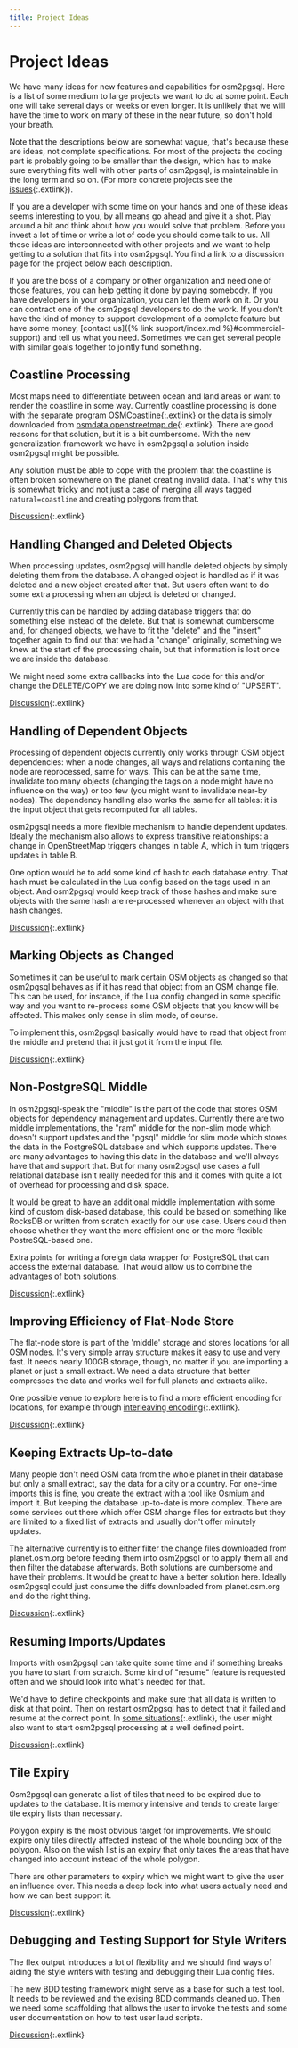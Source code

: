 ```yaml
---
title: Project Ideas
---
```


# Project Ideas

We have many ideas for new features and capabilities for osm2pgsql. Here is a
list of some medium to large projects we want to do at some point. Each one
will take several days or weeks or even longer. It is unlikely that we will
have the time to work on many of these in the near future, so don't hold your
breath.

Note that the descriptions below are somewhat vague, that's because these are
ideas, not complete specifications. For most of the projects the coding part is
probably going to be smaller than the design, which has to make sure everything
fits well with other parts of osm2pgsql, is maintainable in the long term and
so on. (For more concrete projects see the
[issues](https://github.com/osm2pgsql-dev/osm2pgsql/issues){:.extlink}).

If you are a developer with some time on your hands and one of these ideas
seems interesting to you, by all means go ahead and give it a shot. Play around
a bit and think about how you would solve that problem. Before you invest a lot
of time or write a lot of code you should come talk to us. All these ideas are
interconnected with other projects and we want to help getting to a solution
that fits into osm2pgsql. You find a link to a discussion page for the project
below each description.

If you are the boss of a company or other organization and need one of those
features, you can help getting it done by paying somebody. If you have
developers in your organization, you can let them work on it. Or you can
contract one of the osm2pgsql developers to do the work. If you don't have the
kind of money to support development of a complete feature but have some money,
[contact us]({% link support/index.md %}#commercial-support) and tell us what
you need. Sometimes we can get several people with similar goals together to
jointly fund something.

## Coastline Processing

Most maps need to differentiate between ocean and land areas or want to render
the coastline in some way. Currently coastline processing is done with the
separate program [OSMCoastline](https://osmcode.org/osmcoastline/){:.extlink} or
the data is simply downloaded from
[osmdata.openstreetmap.de](https://osmdata.openstreetmap.de/){:.extlink}. There
are good reasons for that solution, but it is a bit cumbersome. With the new
generalization framework we have in osm2pgsql a solution inside osm2pgsql might
be possible.

Any solution must be able to cope with the problem that the coastline is often
broken somewhere on the planet creating invalid data. That's why this is
somewhat tricky and not just a case of merging all ways tagged
`natural=coastline` and creating polygons from that.

[Discussion](https://github.com/osm2pgsql-dev/osm2pgsql/issues/2408){:.extlink}


## Handling Changed and Deleted Objects

When processing updates, osm2pgsql will handle deleted objects by simply
deleting them from the database. A changed object is handled as if it was
deleted and a new object created after that. But users often want to do some
extra processing when an object is deleted or changed.

Currently this can be handled by adding database triggers that do something
else instead of the delete. But that is somewhat cumbersome and, for changed
objects, we have to fit the "delete" and the "insert" together again to find
out that we had a "change" originally, something we knew at the start of the
processing chain, but that information is lost once we are inside the database.

We might need some extra callbacks into the Lua code for this and/or change the
DELETE/COPY we are doing now into some kind of "UPSERT".

[Discussion](https://github.com/osm2pgsql-dev/osm2pgsql/issues/2407){:.extlink}

## Handling of Dependent Objects

Processing of dependent objects currently only works through OSM object
dependencies: when a node changes, all ways and relations containing the node
are reprocessed, same for ways. This can be at the same time, invalidate
too many objects (changing the tags on a node might have no influence on the way)
or too few (you might want to invalidate near-by nodes). The dependency
handling also works the same for all tables: it is the input object that
gets recomputed for all tables.

osm2pgsql needs a more flexible mechanism to handle dependent updates. Ideally
the mechanism also allows to express transitive relationships: a change in
OpenStreetMap triggers changes in table A, which in turn triggers updates in
table B.

One option would be to add some kind of hash to each database entry. That
hash must be calculated in the Lua config based on the tags used in an object.
And osm2pgsql would keep track of those hashes and make sure objects with the
same hash are re-processed whenever an object with that hash changes.

[Discussion](https://github.com/osm2pgsql-dev/osm2pgsql/issues/2406){:.extlink}

## Marking Objects as Changed

Sometimes it can be useful to mark certain OSM objects as changed so that
osm2pgsql behaves as if it has read that object from an OSM change file. This
can be used, for instance, if the Lua config changed in some specific way and
you want to re-process some OSM objects that you know will be affected. This
makes only sense in slim mode, of course.

To implement this, osm2pgsql basically would have to read that object from the
middle and pretend that it just got it from the input file.

[Discussion](https://github.com/osm2pgsql-dev/osm2pgsql/issues/2405){:.extlink}

## Non-PostgreSQL Middle

In osm2pgsql-speak the "middle" is the part of the code that stores OSM objects
for dependency management and updates. Currently there are two middle
implementations, the "ram" middle for the non-slim mode which doesn't support
updates and the "pgsql" middle for slim mode which stores the data in the
PostgreSQL database and which supports updates. There are many advantages to
having this data in the database and we'll always have that and support that.
But for many osm2pgsql use cases a full relational database isn't really needed
for this and it comes with quite a lot of overhead for processing and disk
space.

It would be great to have an additional middle implementation with some kind of
custom disk-based database, this could be based on something like RocksDB or
written from scratch exactly for our use case. Users could then choose whether
they want the more efficient one or the more flexible PostreSQL-based one.

Extra points for writing a foreign data wrapper for PostgreSQL that can access
the external database. That would allow us to combine the advantages of both
solutions.

[Discussion](https://github.com/osm2pgsql-dev/osm2pgsql/issues/2404){:.extlink}

## Improving Efficiency of Flat-Node Store

The flat-node store is part of the 'middle' storage and stores locations for
all OSM nodes. It's very simple array structure makes it easy to use and very fast.
It needs nearly 100GB storage, though, no matter if you are importing a
planet or just a small extract. We need a data structure that better
compresses the data and works well for full planets and extracts alike.

One possible venue to explore here is to find a more efficient encoding for
locations, for example through [interleaving encoding](https://github.com/osm2pgsql-dev/osm2pgsql/issues/1466){:.extlink}.

[Discussion](https://github.com/osm2pgsql-dev/osm2pgsql/issues/2403){:.extlink}

## Keeping Extracts Up-to-date

Many people don't need OSM data from the whole planet in their database but
only a small extract, say the data for a city or a country. For one-time
imports this is fine, you create the extract with a tool like Osmium and import
it. But keeping the database up-to-date is more complex. There are some
services out there which offer OSM change files for extracts but they are
limited to a fixed list of extracts and usually don't offer minutely updates.

The alternative currently is to either filter the change files downloaded from
planet.osm.org before feeding them into osm2pgsql or to apply them all and then
filter the database afterwards. Both solutions are cumbersome and have their
problems. It would be great to have a better solution here. Ideally osm2pgsql
could just consume the diffs downloaded from planet.osm.org and do the right
thing.

[Discussion](https://github.com/osm2pgsql-dev/osm2pgsql/issues/1248){:.extlink}

## Resuming Imports/Updates

Imports with osm2pgsql can take quite some time and if something breaks you
have to start from scratch. Some kind of "resume" feature is requested often
and we should look into what's needed for that.

We'd have to define checkpoints and make sure that all data is written to disk
at that point. Then on restart osm2pgsql has to detect that it failed and
resume at the correct point. In
[some situations](https://github.com/osm2pgsql-dev/osm2pgsql/issues/799){:.extlink}, the
user might also want to start osm2pgsql processing at a well defined point.

[Discussion](https://github.com/osm2pgsql-dev/osm2pgsql/issues/1755){:.extlink}


## Tile Expiry

Osm2pgsql can generate a list of tiles that need to be expired due to updates
to the database. It is memory intensive and tends to create larger tile expiry
lists than necessary.

Polygon expiry is the most obvious target for improvements. We should expire
only tiles directly affected instead of the whole bounding box of the polygon.
Also on the wish list is an expiry that only takes the areas that have changed
into account instead of the whole polygon.

There are other parameters to expiry which we might want to give the user
an influence over. This needs a deep look into what users actually need and
how we can best support it.

[Discussion](https://github.com/osm2pgsql-dev/osm2pgsql/issues/1662){:.extlink}

## Debugging and Testing Support for Style Writers

The flex output introduces a lot of flexibility and we should find ways of
aiding the style writers with testing and debugging their Lua config files.

The new BDD testing framework might serve as a base for such a test tool.
It needs to be reviewed and the exising BDD commands cleaned up. Then we
need some scaffolding that allows the user to invoke the tests and some
user documentation on how to test user laud scripts.

[Discussion](https://github.com/osm2pgsql-dev/osm2pgsql/issues/1130){:.extlink}
